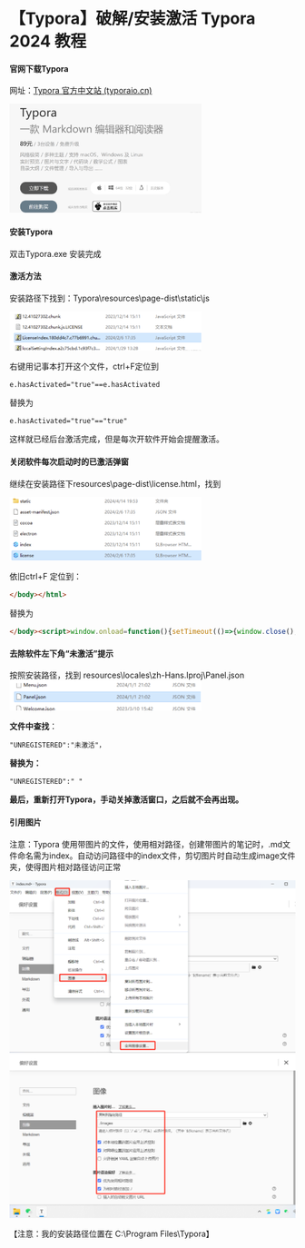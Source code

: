 # 【Typora】破解/安装激活 Typora 2024 教程


#### 官网下载Typora

网址：[Typora 官方中文站 (typoraio.cn)](https://typoraio.cn/)

<img src="./images/image-20240811102353623.png" alt="image-20240811102353623" style="zoom: 33%;" />



#### 安装Typora

双击Typora.exe 安装完成

#### 激活方法

安装路径下找到：Typora\resources\page-dist\static\js

<img src="./images/image-20240811102419899.png" alt="image-20240811102419899" style="zoom: 33%;" />

右键用记事本打开这个文件，ctrl+F定位到

```
e.hasActivated="true"==e.hasActivated
```

替换为

```
e.hasActivated="true"=="true"
```

这样就已经后台激活完成，但是每次开软件开始会提醒激活。

#### 关闭软件每次启动时的已激活弹窗

继续在安装路径下resources\page-dist\license.html，找到

<img src="./images/image-20240811102519999.png" alt="image-20240811102519999" style="zoom:33%;" />

依旧ctrl+F 定位到：

```html
</body></html>
```

替换为 

```html
</body><script>window.οnlοad=function(){setTimeout(()=>{window.close();},5);}</script></html>
```

#### 去除软件左下角“未激活”提示

按照安装路径，找到 resources\locales\zh-Hans.lproj\Panel.json
<img src="./images/image-20240811102631359.png" alt="image-20240811102631359" style="zoom:33%;" />

**文件中查找**：

```
"UNREGISTERED":"未激活"，
```

**替换为：**

```
"UNREGISTERED":" "
```

**最后，重新打开Typora，手动关掉激活窗口，之后就不会再出现。**

#### 引用图片

注意：Typora 使用带图片的文件，使用相对路径，创建带图片的笔记时，.md文件命名需为index。自动访问路径中的index文件，剪切图片时自动生成image文件夹，使得图片相对路径访问正常

<img src="./images/1723342916837.jpg" alt="1723342916837" style="zoom:50%;" />

<img src="./images/image-20240811102216967.png" alt="image-20240811102216967" style="zoom: 50%;" />

【注意：我的安装路径位置在 C:\Program Files\Typora】

